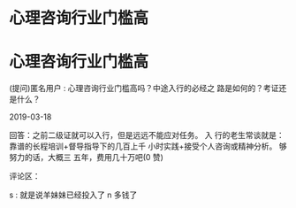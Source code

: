 # 心理咨询行业门槛高

# 心理咨询行业门槛高

(提问)匿名用户 : 心理咨询行业门槛高吗？中途入行的必经之 路是如何的？考证还是什么？

2019-03-18

回答：之前二级证就可以入行，但是远远不能应对任务。 入 行的老生常谈就是：靠谱的长程培训+督导指导下的几百上千 小时实践+接受个人咨询或精神分析。 够努力的话，大概三 五年，费用几十万吧(0 赞)

评论区：

s : 就是说羊妹妹已经投入了 n 多钱了